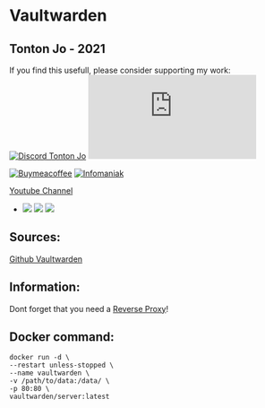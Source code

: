 # Vaultwarden

## Tonton Jo - 2021


If you find this usefull, please consider supporting my work:  
[![Discord Tonton Jo](https://badgen.net/discord/members/2NQskxZjfp?label=Discord%20Tonton%20Jo,%20&icon=discord)](https://discord.gg/2NQskxZjfp)
[![Youtube channel](https://github-readme-youtube-stats.herokuapp.com/subscribers/index.php?id=UCnED3K6K5FDUp-x_8rwpsZw&key=AIzaSyA3ivqywNPQz0xFZBHfPDKzh1jFH5qGD_g)](http://youtube.com/channel/UCnED3K6K5FDUp-x_8rwpsZw?sub_confirmation=1)  


[![Buymeacoffee](https://badgen.net/badge/icon/buymeacoffee?icon=buymeacoffee&label)](https://www.buymeacoffee.com/tontonjo)
[![Infomaniak](https://badgen.net/badge/Infomaniak/Lien?icon=https://www.infomaniak.com/ico/favicon-16x16.png)](https://www.infomaniak.com/goto/fr/home?utm_term=6151f412daf35)


 [Youtube Channel](http://youtube.com/channel/UCnED3K6K5FDUp-x_8rwpsZw?sub_confirmation=1)  
- <a href="https://www.buymeacoffee.com/tontonjo"><img src="https://www.buymeacoffee.com/assets/img/custom_images/orange_img.png"></a> <a href="https://www.infomaniak.com/goto/fr/home?utm_term=6151f412daf35"><img src="https://i.ibb.co/KjWSd95/banner-bleu.png"></a> </a> <a href="https://www.xvinlink.com/?a_fid=TontonJo"><img src="https://upload.wikimedia.org/wikipedia/en/thumb/7/79/ExpressVPN-logo.svg/261px-ExpressVPN-logo.svg.png"></a>  

## Sources: 
[Github Vaultwarden](https://github.com/dani-garcia/vaultwarden)  

## Information:  
Dont forget that you need a [Reverse Proxy](https://www.youtube.com/watch?v=7nyn_kfBAjk)!  

## Docker command:  
```shell
docker run -d \
--restart unless-stopped \
--name vaultwarden \
-v /path/to/data:/data/ \
-p 80:80 \
vaultwarden/server:latest
```
